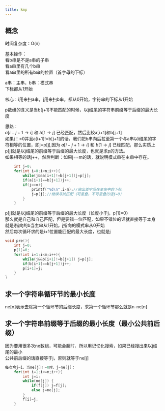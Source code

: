 ```yaml
---
title: kmp
---
```


## 概念

时间复杂度：O(n)  

基本操作：  
看b串是不是a串的子串  
看a串里有几个b串  
看a串里的所有b串的位置（首字母的下标）  

a串：主串，b串：模式串  
下标都从1开始  

核心：i用来扫a串，j用来扫b串，都从0开始，字符串的下标从1开始  

p数组的含义是当b[j+1]不能匹配的时候，以j结尾的字符串前缀等于后缀的最大长度  


思路：  
$a[i-j+1\to i]$ 和 $b[1\to j]$ 已经匹配，然后比较a[i+1]和b[j+1]  
如果j！=0并且a[i+1]!=b[j+1]的话，我们把b串向后拉至第一个与a串以i结尾的字符相等的位置，即j=p[j],因为 $a[i-j+1\to i]$ 和 $b[1\to j]$ 已经匹配，那么实质上p[j]就是以j结尾的前缀等于后缀的最大长度，也就是求p的方法。  
如果相等的话j++，然后判断：如果j==m的话，就说明模式串在主串中存在。  
```cpp
	int j=0;
	for(int i=0;i<n;i++){
		while(j&&a[i+1]!=b[j+1])j=p[j];
		if(a[i+1]==b[j+1])j++;
		if(j==m){
			printf("%d\n",i-m);//输出首字母在主串中的下标
			j=p[j];//继续寻找匹配（可重叠，不可重叠的话j=0）
		}
	}
```

p[j]就是以j结尾的前缀等于后缀的最大长度（长度小于j，p[1]=0）  
那么就是自己和自己匹配，但是要错一位匹配，如果不错位的话就直接等于本身  
就是i指向的b当主串从1开始，j指向的模式串从0开始  
然后每次循环求的是i+1位置能匹配的最大长度，也就是j  

```cpp
void pre(){
	int j=0;
	p[1]=0;
	for(int i=1;i<m;i++){
		while(j&&b[i+1]!=b[j+1]) j=p[j];
		if(b[i+1]==b[j+1])j++;
		p[i+1]=j;
	}
}
```
## 求一个字符串循环节的最小长度

ne[n]表示去除第一个循环节的后缀长度，求第一个循环节那么就是n-ne[n]  

## 求一个字符串前缀等于后缀的最小长度（最小公共前后缀）

因为要用很多次ne数组，可能会超时，所以用记忆化搜索，如果已经搜出来以j结尾的最小  
公共前后缀的话直接等于j，否则就等于ne[j]

```cpp
每次令j=i，当ne[j]！=0时，j=ne[j]：
	for(int i=1;i<=n;i++){
		int j=i;
		while(ne[j]) {
			if(f[j]) j=f[j];
			else j=ne[j];
		}
		f[i]=j;
	}

```

